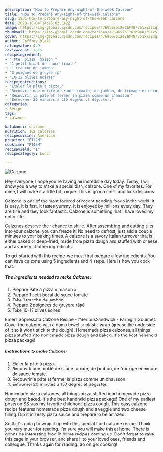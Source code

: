 ```yaml
---
description: "How to Prepare Any-night-of-the-week Calzone"
title: "How to Prepare Any-night-of-the-week Calzone"
slug: 1831-how-to-prepare-any-night-of-the-week-calzone
date: 2020-10-04T14:26:03.162Z
image: https://img-global.cpcdn.com/recipes/4769657b12e2b948/751x532cq70/calzone-photo-principale-de-la-recette.jpg
thumbnail: https://img-global.cpcdn.com/recipes/4769657b12e2b948/751x532cq70/calzone-photo-principale-de-la-recette.jpg
cover: https://img-global.cpcdn.com/recipes/4769657b12e2b948/751x532cq70/calzone-photo-principale-de-la-recette.jpg
author: Jeffrey Blake
ratingvalue: 4.9
reviewcount: 3015
recipeingredient:
- " Pte  pizza  maison "
- "1 petit bocal de sauce tomate"
- "1 tranche de jambon"
- "2 poignes de gruyre rp"
- "10-12 olives noires"
recipeinstructions:
- "Étaler la pâte à pizza."
- "Recouvrir une moitié de sauce tomate, de jambon, de fromage et encore de sauce tomate."
- "Recouvrir la pâte et fermer la pizza comme un chausson."
- "Enfourner 20 minutes à 150 degrés et déguster."
categories:
- Recipe
tags:
- calzone

katakunci: calzone 
nutrition: 102 calories
recipecuisine: American
preptime: "PT12M"
cooktime: "PT43M"
recipeyield: "1"
recipecategory: Lunch

---
```



![Calzone](https://img-global.cpcdn.com/recipes/4769657b12e2b948/751x532cq70/calzone-photo-principale-de-la-recette.jpg)

Hey everyone, I hope you're having an incredible day today. Today, I will show you a way to make a special dish, calzone. One of my favorites. For mine, I will make it a little bit unique. This is gonna smell and look delicious.

Calzone is one of the most favored of recent trending foods in the world. It is easy, it is fast, it tastes yummy. It is enjoyed by millions every day. They are fine and they look fantastic. Calzone is something that I have loved my entire life.

Calzones deserve their chance to shine. After assembling and cutting slits into your calzone, you can freeze it. No need to defrost, just add a couple minutes to your baking times. A calzone is a savory Italian turnover that is either baked or deep-fried, made from pizza dough and stuffed with cheese and a variety of other ingredients.


To get started with this recipe, we must first prepare a few ingredients. You can have calzone using 5 ingredients and 4 steps. Here is how you cook that.

<!--inarticleads1-->

##### The ingredients needed to make Calzone:

1. Prepare  Pâte à pizza « maison »
1. Prepare 1 petit bocal de sauce tomate
1. Take 1 tranche de jambon
1. Prepare 2 poignées de gruyère râpé
1. Take 10-12 olives noires


Emeril Sopressata Calzone Recipe - #SeriousSandwich - Farmgirl Gourmet. Cover the calzone with a damp towel or plastic wrap (grease the underside of it so it won&#39;t stick to the dough). Homemade pizza calzones, all things pizza stuffed into homemade pizza dough and baked. It&#39;s the best handheld pizza package! 

<!--inarticleads2-->

##### Instructions to make Calzone:

1. Étaler la pâte à pizza.
1. Recouvrir une moitié de sauce tomate, de jambon, de fromage et encore de sauce tomate.
1. Recouvrir la pâte et fermer la pizza comme un chausson.
1. Enfourner 20 minutes à 150 degrés et déguster.


Homemade pizza calzones, all things pizza stuffed into homemade pizza dough and baked. It&#39;s the best handheld pizza package! One of my earliest posts on SS was my favorite childhood pizza dough. This easy calzone recipe features homemade pizza dough and a veggie and two-cheese filling. Dip it in zesty pizza sauce and prepare to be amazed. 

So that's going to wrap it up with this special food calzone recipe. Thank you very much for reading. I'm sure you will make this at home. There is gonna be interesting food in home recipes coming up. Don't forget to save this page in your browser, and share it to your loved ones, friends and colleague. Thanks again for reading. Go on get cooking!
